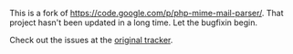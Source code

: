 This is a fork of https://code.google.com/p/php-mime-mail-parser/. That project hasn't been updated in a long time. Let the bugfixin begin.

Check out the issues at the [original tracker](https://code.google.com/p/php-mime-mail-parser/issues/list).
